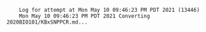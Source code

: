         Log for attempt at Mon May 10 09:46:23 PM PDT 2021 (13446)
        Mon May 10 09:46:23 PM PDT 2021 Converting 2020BIO101/KBxSNPPCR.md...
